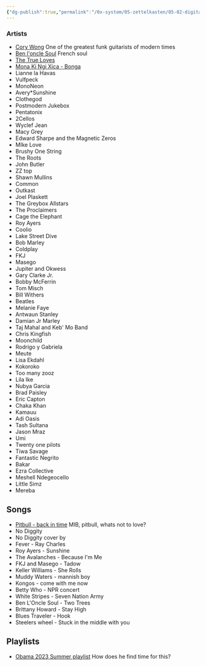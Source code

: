 ```yaml
---
{"dg-publish":true,"permalink":"/0x-system/05-zettelkasten/05-02-digital-garden/music-i-enjoy/","title":"Music I enjoy","dgShowBacklinks":false}
---
```



### Artists 
- [Cory Wong](https://www.youtube.com/@CoryWongMusic) One of the greatest funk guitarists of modern times
- [Ben l'oncle Soul](https://www.youtube.com/watch?v=wFwP32FFzro) French soul
- [The True Loves](https://www.youtube.com/watch?v=TD2hNsY6G7E)
- [Mona Ki Ngi Xica - Bonga](https://www.youtube.com/watch?v=kJj3w6UN8_8)
- Lianne la Havas
- Vulfpeck
- MonoNeon
- Avery*Sunshine
- Clothegod
- Postmodern Jukebox
- Pentatonix
- 2Cellos
- Wyclef Jean
- Macy Grey
- Edward Sharpe and the Magnetic Zeros
- MIke Love
- Brushy One String
- The Roots
- John Butler
- ZZ top
- Shawn Mullins
- Common
- Outkast
- Joel Plaskett
- The Greybox Allstars
- The Proclaimers
- Cage the Elephant
- Roy Ayers
- Coolio
- Lake Street Dive
- Bob Marley
- Coldplay
- FKJ  
- Masego
- Jupiter and Okwess
- Gary Clarke Jr.
- Bobby McFerrin
- Tom Misch
- Bill Withers
- Beatles
- Melanie Faye
- Antwaun Stanley
- Damian Jr Marley
- Taj Mahal and Keb' Mo Band
- Chris Kingfish
- Moonchild
- Rodrigo y Gabriela
- Meute
- Lisa Ekdahl
- Kokoroko
- Too many zooz
- Lila Ike
- Nubya Garcia
- Brad Paisley
- Eric Capton
- Chaka Khan
- Kamauu
- Adi Oasis
- Tash Sultana
- Jason Mraz
- Umi
- Twenty one pilots
- Tiwa Savage
- Fantastic Negrito
- Bakar
- Ezra Collective
- Meshell Ndegeocello
- Little Simz
- Mereba

## Songs
- [Pitbull - back in time](https://www.youtube.com/watch?v=zaSZE194D4I) MIB, pitbull, whats not to love?
- No Diggity
- No Diggity cover by 
- Fever - Ray Charles
- Roy Ayers - Sunshine
- The Avalanches - Because I'm Me
- FKJ and Masego - Tadow
- Keller Williams - She Rolls
- Muddy Waters - mannish boy
- Kongos - come with me now
- Betty Who - NPR concert
- White Stripes - Seven Nation Army
- Ben L'Oncle Soul - Two Trees
- Brittany Howard - Stay High
- Blues Traveler - Hook
- Steelers wheel - Stuck in the middle with you
## Playlists
- [Obama 2023 Summer playlist](https://open.spotify.com/playlist/37i9dQZF1DWVbX0Kwa6Hge?si=c236e22b2f9249b3) How does he find time for this?
